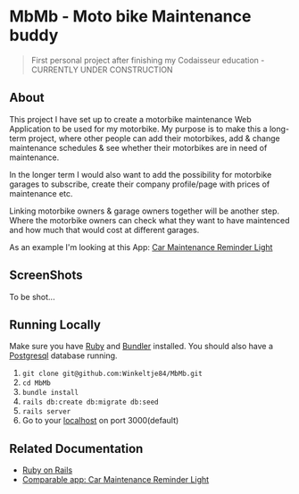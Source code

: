 # MbMb - Moto bike Maintenance buddy
> First personal project after finishing my Codaisseur education - CURRENTLY UNDER CONSTRUCTION

## About
This project I have set up to create a motorbike maintenance Web Application to be used for my motorbike.
My purpose is to make this a long-term project, where other people can add their motorbikes, add & change maintenance schedules & see whether their motorbikes are in need of maintenance.

In the longer term I would also want to add the possibility for motorbike garages to subscribe, create their company profile/page with prices of maintenance etc.

Linking motorbike owners & garage owners together will be another step. Where the motorbike owners can check what they want to have maintenced and how much that would cost at different garages.

As an example I'm looking at this App: [Car Maintenance Reminder Light](https://play.google.com/store/apps/details?id=com.cooloy.OilChangeSchedule)

## ScreenShots
To be shot...

## Running Locally
Make sure you have [Ruby](https://www.ruby-lang.org/en/) and [Bundler](http://bundler.io/) installed.
You should also have a [Postgresql](https://www.postgresql.org/) database running.

  1. `git clone git@github.com:Winkeltje84/MbMb.git`
  2. `cd MbMb`
  3. `bundle install`
  4. `rails db:create db:migrate db:seed`
  5. `rails server`
  6. Go to your [localhost](http://localhost:3000) on port 3000(default)

## Related Documentation
  * [Ruby on Rails](http://rubyonrails.org/)
  * [Comparable app: Car Maintenance Reminder Light](https://play.google.com/store/apps/details?id=com.cooloy.OilChangeSchedule)

